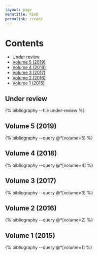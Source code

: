```yaml
---
layout: page
menutitle: READ
permalink: /read/
---
```


# Contents

* [Under review](#under-review)
* [Volume 5 (2019)](#volume-5-2019)
* [Volume 4 (2018)](#volume-4-2018)
* [Volume 3 (2017)](#volume-3-2017)
* [Volume 2 (2016)](#volume-2-2016)
* [Volume 1 (2015)](#volume-1-2015)

## Under review
{% bibliography --file under-review %}

## Volume 5 (2019)
{% bibliography --query @*[volume=5] %}

## Volume 4 (2018)
{% bibliography --query @*[volume=4] %}

## Volume 3 (2017)
{% bibliography --query @*[volume=3] %}

## Volume 2 (2016)
{% bibliography --query @*[volume=2] %}

## Volume 1 (2015)
{% bibliography --query @*[volume=1] %}
